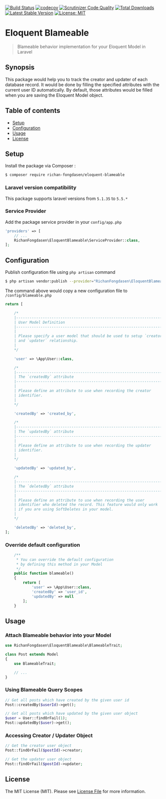 [![Build Status](https://travis-ci.org/richan-fongdasen/eloquent-blameable.svg?branch=master)](https://travis-ci.org/richan-fongdasen/eloquent-blameable) 
[![codecov](https://codecov.io/gh/richan-fongdasen/eloquent-blameable/branch/master/graph/badge.svg)](https://codecov.io/gh/richan-fongdasen/eloquent-blameable) 
[![Scrutinizer Code Quality](https://scrutinizer-ci.com/g/richan-fongdasen/eloquent-blameable/badges/quality-score.png?b=master)](https://scrutinizer-ci.com/g/richan-fongdasen/eloquent-blameable/?branch=master) 
[![Total Downloads](https://poser.pugx.org/richan-fongdasen/eloquent-blameable/d/total.svg)](https://packagist.org/packages/richan-fongdasen/eloquent-blameable) 
[![Latest Stable Version](https://poser.pugx.org/richan-fongdasen/eloquent-blameable/v/stable.svg)](https://packagist.org/packages/richan-fongdasen/eloquent-blameable) 
[![License: MIT](https://poser.pugx.org/laravel/framework/license.svg)](https://opensource.org/licenses/MIT) 

# Eloquent Blameable

> Blameable behavior implementation for your Eloquent Model in Laravel

## Synopsis

This package would help you to track the creator and updater of each database record. It would be done by filling the specified attributes with the current user ID automatically. By default, those attributes would be filled when you are saving the Eloquent Model object.

## Table of contents

* [Setup](#setup)
* [Configuration](#configuration)
* [Usage](#usage)
* [License](#license)

## Setup

Install the package via Composer :
```sh
$ composer require richan-fongdasen/eloquent-blameable
```

### Laravel version compatibility

This package supports laravel versions from ``5.1.35`` to ``5.5.*``

### Service Provider

Add the package service provider in your ``config/app.php``

```php
'providers' => [
    // ...
    RichanFongdasen\EloquentBlameable\ServiceProvider::class,
];
```

## Configuration

Publish configuration file using ``php artisan`` command

```sh
$ php artisan vendor:publish --provider="RichanFongdasen\EloquentBlameable\ServiceProvider"
```

The command above would copy a new configuration file to ``/config/blameable.php``

```php
return [

    /*
    |--------------------------------------------------------------------------
    | User Model Definition
    |--------------------------------------------------------------------------
    |
    | Please specify a user model that should be used to setup `creator`
    | and `updater` relationship.
    |
    */

    'user' => \App\User::class,

    /*
    |--------------------------------------------------------------------------
    | The `createdBy` attribute
    |--------------------------------------------------------------------------
    |
    | Please define an attribute to use when recording the creator
    | identifier.
    |
    */

    'createdBy' => 'created_by',

    /*
    |--------------------------------------------------------------------------
    | The `updatedBy` attribute
    |--------------------------------------------------------------------------
    |
    | Please define an attribute to use when recording the updater
    | identifier.
    |
    */

    'updatedBy' => 'updated_by',

    /*
    |--------------------------------------------------------------------------
    | The `deletedBy` attribute
    |--------------------------------------------------------------------------
    |
    | Please define an attribute to use when recording the user
    | identifier who deleted the record. This feature would only work
    | if you are using SoftDeletes in your model.
    |
    */

    'deletedBy' => 'deleted_by',
];
```

### Override default configuration

```php
    /**
     * You can override the default configuration
     * by defining this method in your Model
     */
    public function blameable()
    {
        return [
            'user' => \App\User::class,
            'createdBy' => 'user_id',
            'updatedBy' => null
        ];
    }
```

## Usage

### Attach Blameable behavior into your Model

```php
use RichanFongdasen\EloquentBlameable\BlameableTrait;

class Post extends Model
{
    use BlameableTrait;

    // ...
}
```

### Using Blameable Query Scopes

```php
// Get all posts which have created by the given user id
Post::createdBy($userId)->get();

// Get all posts which have updated by the given user object
$user = User::findOrFail(1);
Post::updatedBy($user)->get();
```

### Accessing Creator / Updater Object

```php
// Get the creator user object
Post::findOrFail($postId)->creator;

// Get the updater user object
Post::findOrFail($postId)->updater;
```

## License

The MIT License (MIT). Please see [License File](LICENSE.md) for more information.
